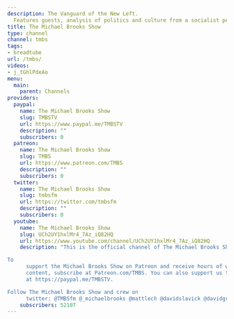```yaml
---
description: The Vanguard of the New Left.
  Features guests, analysis of politics and culture from a socialist perspective. 
title: The Michael Brooks Show
type: channel
channel: tmbs
tags:
- breadtube
url: /tmbs/
videos:
- j_tGhlPdeAo
menu:
  main:
    parent: Channels
providers:
  paypal:
    name: The Michael Brooks Show
    slug: TMBSTV
    url: https://www.paypal.me/TMBSTV
    description: ""
    subscribers: 0
  patreon:
    name: The Michael Brooks Show
    slug: TMBS
    url: https://www.patreon.com/TMBS
    description: ""
    subscribers: 0
  twitter:
    name: The Michael Brooks Show
    slug: tmbsfm
    url: https://twitter.com/tmbsfm
    description: ""
    subscribers: 0
  youtube:
    name: The Michael Brooks Show
    slug: UCh2UY1hxlMr4_7Az_iQ82HQ
    url: https://www.youtube.com/channel/UCh2UY1hxlMr4_7Az_iQ82HQ
    description: "This is the official channel of The Michael Brooks Show. 

To
      support the Michael Brooks Show on Patreon and receive hours of weekly members-only
      content, subscribe at Patreon.com/TMBS. You can also support us through PayPal
      at https://paypal.me/TMBSTV. 

Follow The Michael Brooks Show and crew on
      twitter: @TMBSfm @_michaelbrooks @mattlech @davidslavick @davidgriscom."
    subscribers: 52107
---
```

